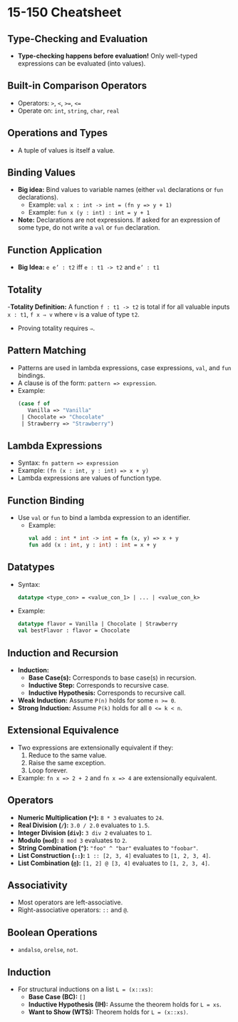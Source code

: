 # 15-150 Cheatsheet

## Type-Checking and Evaluation
- **Type-checking happens before evaluation!** Only well-typed expressions can be evaluated (into values).

## Built-in Comparison Operators
- Operators: `>`, `<`, `>=`, `<=`
- Operate on: `int`, `string`, `char`, `real`

## Operations and Types
- A tuple of values is itself a value.

## Binding Values
- **Big idea:** Bind values to variable names (either `val` declarations or `fun` declarations).
  - Example: `val x : int -> int = (fn y => y + 1)`
  - Example: `fun x (y : int) : int = y + 1`
- **Note:** Declarations are not expressions. If asked for an expression of some type, do not write a `val` or `fun` declaration.

## Function Application
- **Big Idea:** `e e’ : t2` iff `e : t1 -> t2` and `e’ : t1`

## Totality

-**Totality Definition:** A function `f : t1 -> t2` is total if for all valuable inputs `x : t1`, `f x ⇒ v` where `v` is a value of type `t2`.
- Proving totality requires `⇒`.

## Pattern Matching
- Patterns are used in lambda expressions, case expressions, `val`, and `fun` bindings.
- A clause is of the form: `pattern => expression`.
- Example:
  ```sml
  (case f of
     Vanilla => "Vanilla"
   | Chocolate => "Chocolate"
   | Strawberry => "Strawberry")
  ```

## Lambda Expressions
- Syntax: `fn pattern => expression`
- Example: `(fn (x : int, y : int) => x + y)`
- Lambda expressions are values of function type.

## Function Binding
- Use `val` or `fun` to bind a lambda expression to an identifier.
  - Example:
    ```sml
    val add : int * int -> int = fn (x, y) => x + y
    fun add (x : int, y : int) : int = x + y
    ```

## Datatypes
- Syntax:
  ```sml
  datatype <type_con> = <value_con_1> | ... | <value_con_k>
  ```
- Example:
  ```sml
  datatype flavor = Vanilla | Chocolate | Strawberry
  val bestFlavor : flavor = Chocolate
  ```

## Induction and Recursion
- **Induction:**
  - **Base Case(s):** Corresponds to base case(s) in recursion.
  - **Inductive Step:** Corresponds to recursive case.
  - **Inductive Hypothesis:** Corresponds to recursive call.
- **Weak Induction:** Assume `P(n)` holds for some `n >= 0`.
- **Strong Induction:** Assume `P(k)` holds for all `0 <= k < n`.

## Extensional Equivalence
- Two expressions are extensionally equivalent if they:
  1. Reduce to the same value.
  2. Raise the same exception.
  3. Loop forever.
- Example: `fn x => 2 + 2` and `fn x => 4` are extensionally equivalent.

## Operators
- **Numeric Multiplication (`*`):** `8 * 3` evaluates to `24`.
- **Real Division (`/`):** `3.0 / 2.0` evaluates to `1.5`.
- **Integer Division (`div`):** `3 div 2` evaluates to `1`.
- **Modulo (`mod`):** `8 mod 3` evaluates to `2`.
- **String Combination (`^`):** `"foo" ^ "bar"` evaluates to `"foobar"`.
- **List Construction (`::`):** `1 :: [2, 3, 4]` evaluates to `[1, 2, 3, 4]`.
- **List Combination (`@`):** `[1, 2] @ [3, 4]` evaluates to `[1, 2, 3, 4]`.

## Associativity
- Most operators are left-associative.
- Right-associative operators: `::` and `@`.

## Boolean Operations
- `andalso`, `orelse`, `not`.

## Induction 
- For structural inductions on a list `L = (x::xs)`:
  - **Base Case (BC):** `[]`
  - **Inductive Hypothesis (IH):** Assume the theorem holds for `L = xs`.
  - **Want to Show (WTS):** Theorem holds for `L = (x::xs)`.
